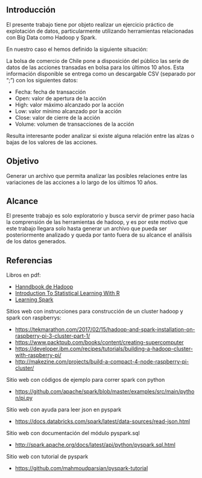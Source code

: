 ## Introducción
El presente trabajo tiene por objeto realizar un ejercicio práctico de explotación de datos, particularmente utilizando herramientas relacionadas con Big Data como Hadoop y Spark.

En nuestro caso el hemos definido la siguiente situación:

La bolsa de comercio de Chile pone a disposición del público las serie de datos de las acciones transadas en bolsa para los últimos 10 años. Esta información disponible se entrega como un descargable CSV (separado por “;”) con los siguientes datos:

* Fecha: fecha de transacción
* Open: valor de apertura de la acción
* High: valor máximo alcanzado por la acción
* Low: valor mínimo alcanzado por la acción
* Close: valor de cierre de la acción
* Volume: volumen de transacciones de la acción

Resulta interesante poder analizar si existe alguna relación entre las alzas o bajas de los valores de las acciones.

## Objetivo
Generar un archivo que permita analizar las posibles relaciones entre las variaciones de las acciones a lo largo de los últimos 10 años.

## Alcance
El presente trabajo es solo exploratorio y busca servir de primer paso hacia la comprensión de las herramientas de hadoop, y es por este motivo que este trabajo llegara solo hasta generar un archivo que pueda ser posteriormente analizado y queda por tanto fuera de su alcance el análisis de los datos generados.

## Referencias

Libros en pdf:
* [Hanndbook de Hadoop](https://1drv.ms/b/s!AvDC_LMtrC3ogsFpvIZLhx1qNAbTvw)
* [Introduction To Statistical Learning With R](https://1drv.ms/b/s!AvDC_LMtrC3o5yCOq5-nCbgfStGg)
* [Learning Spark](https://1drv.ms/b/s!AvDC_LMtrC3ogsFz5jWcUp3zqlAlhw)


Sitios web con instrucciones para construcción de un cluster hadoop y spark con raspberrys:
* https://tekmarathon.com/2017/02/15/hadoop-and-spark-installation-on-raspberry-pi-3-cluster-part-1/
* https://www.packtpub.com/books/content/creating-supercomputer
* https://developer.ibm.com/recipes/tutorials/building-a-hadoop-cluster-with-raspberry-pi/
* http://makezine.com/projects/build-a-compact-4-node-raspberry-pi-cluster/


Sitio web con códigos de ejemplo para correr spark con python
* https://github.com/apache/spark/blob/master/examples/src/main/python/pi.py

Sitio web con ayuda para leer json en pyspark
* https://docs.databricks.com/spark/latest/data-sources/read-json.html

Sitio web con documentación del módulo pyspark.sql
* http://spark.apache.org/docs/latest/api/python/pyspark.sql.html

Sitio web con tutorial de pyspark
* https://github.com/mahmoudparsian/pyspark-tutorial
